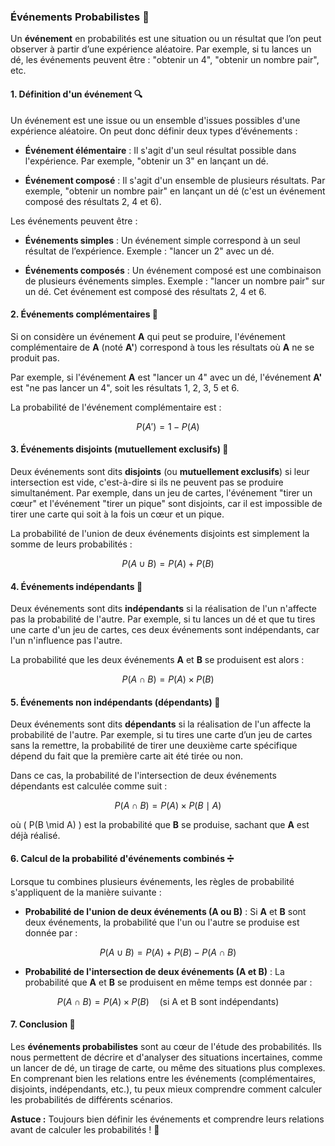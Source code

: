 ### **Événements Probabilistes** 🎲

Un **événement** en probabilités est une situation ou un résultat que l’on peut observer à partir d’une expérience aléatoire. Par exemple, si tu lances un dé, les événements peuvent être : "obtenir un 4", "obtenir un nombre pair", etc.

#### **1. Définition d'un événement** 🔍

Un événement est une issue ou un ensemble d'issues possibles d'une expérience aléatoire. On peut donc définir deux types d’événements :

- **Événement élémentaire** : Il s'agit d'un seul résultat possible dans l'expérience. Par exemple, "obtenir un 3" en lançant un dé.
  
- **Événement composé** : Il s'agit d'un ensemble de plusieurs résultats. Par exemple, "obtenir un nombre pair" en lançant un dé (c'est un événement composé des résultats 2, 4 et 6).

Les événements peuvent être :

- **Événements simples** : Un événement simple correspond à un seul résultat de l’expérience. Exemple : "lancer un 2" avec un dé.
  
- **Événements composés** : Un événement composé est une combinaison de plusieurs événements simples. Exemple : "lancer un nombre pair" sur un dé. Cet événement est composé des résultats 2, 4 et 6.


#### **2. Événements complémentaires** 🚫

Si on considère un événement **A** qui peut se produire, l'événement complémentaire de **A** (noté **A'**) correspond à tous les résultats où **A** ne se produit pas. 

Par exemple, si l'événement **A** est "lancer un 4" avec un dé, l'événement **A'** est "ne pas lancer un 4", soit les résultats 1, 2, 3, 5 et 6.

La probabilité de l'événement complémentaire est :

$$
P(A') = 1 - P(A)
$$


#### **3. Événements disjoints (mutuellement exclusifs)** 🔄

Deux événements sont dits **disjoints** (ou **mutuellement exclusifs**) si leur intersection est vide, c'est-à-dire si ils ne peuvent pas se produire simultanément. Par exemple, dans un jeu de cartes, l'événement "tirer un cœur" et l'événement "tirer un pique" sont disjoints, car il est impossible de tirer une carte qui soit à la fois un cœur et un pique.

La probabilité de l'union de deux événements disjoints est simplement la somme de leurs probabilités :

$$
P(A \cup B) = P(A) + P(B)
$$


#### **4. Événements indépendants** 🤝

Deux événements sont dits **indépendants** si la réalisation de l'un n'affecte pas la probabilité de l'autre. Par exemple, si tu lances un dé et que tu tires une carte d'un jeu de cartes, ces deux événements sont indépendants, car l'un n'influence pas l'autre.

La probabilité que les deux événements **A** et **B** se produisent est alors :

$$
P(A \cap B) = P(A) \times P(B)
$$


#### **5. Événements non indépendants (dépendants)** 🔗

Deux événements sont dits **dépendants** si la réalisation de l'un affecte la probabilité de l'autre. Par exemple, si tu tires une carte d’un jeu de cartes sans la remettre, la probabilité de tirer une deuxième carte spécifique dépend du fait que la première carte ait été tirée ou non.

Dans ce cas, la probabilité de l'intersection de deux événements dépendants est calculée comme suit :

$$
P(A \cap B) = P(A) \times P(B \mid A)
$$

où \( P(B \mid A) \) est la probabilité que **B** se produise, sachant que **A** est déjà réalisé.


#### **6. Calcul de la probabilité d'événements combinés** ➗

Lorsque tu combines plusieurs événements, les règles de probabilité s'appliquent de la manière suivante :

- **Probabilité de l'union de deux événements (A ou B)** :
Si **A** et **B** sont deux événements, la probabilité que l'un ou l'autre se produise est donnée par :

$$
P(A \cup B) = P(A) + P(B) - P(A \cap B)
$$

- **Probabilité de l'intersection de deux événements (A et B)** :
La probabilité que **A** et **B** se produisent en même temps est donnée par :

$$
P(A \cap B) = P(A) \times P(B) \quad \text{(si A et B sont indépendants)}
$$


#### **7. Conclusion** 🎯

Les **événements probabilistes** sont au cœur de l'étude des probabilités. Ils nous permettent de décrire et d'analyser des situations incertaines, comme un lancer de dé, un tirage de carte, ou même des situations plus complexes. En comprenant bien les relations entre les événements (complémentaires, disjoints, indépendants, etc.), tu peux mieux comprendre comment calculer les probabilités de différents scénarios.

**Astuce :** Toujours bien définir les événements et comprendre leurs relations avant de calculer les probabilités ! 🌟